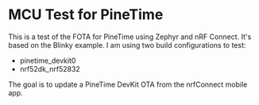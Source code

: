 # MCU Test for PineTime

This is a test of the FOTA for PineTime using Zephyr and nRF Connect. It's based on the Blinky example. I am using two build configurations to test:
- pinetime_devkit0
- nrf52dk_nrf52832

The goal is to update a PineTime DevKit OTA from the nrfConnect mobile app.